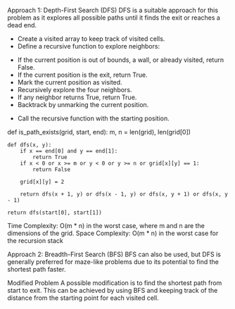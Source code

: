 
Approach 1: Depth-First Search (DFS)
DFS is a suitable approach for this problem as it explores all possible paths until it finds the exit or reaches a dead end.   

- Create a visited array to keep track of visited cells.
- Define a recursive function to explore neighbors:
* If the current position is out of bounds, a wall, or already visited, return False.
* If the current position is the exit, return True.
* Mark the current position as visited.
* Recursively explore the four neighbors.
* If any neighbor returns True, return True.
* Backtrack by unmarking the current position.
- Call the recursive function with the starting position.

def is_path_exists(grid, start, end):
    m, n = len(grid), len(grid[0])
    
    def dfs(x, y):
        if x == end[0] and y == end[1]:
            return True
        if x < 0 or x >= m or y < 0 or y >= n or grid[x][y] == 1:
            return False
        
        grid[x][y] = 2  
        
        return dfs(x + 1, y) or dfs(x - 1, y) or dfs(x, y + 1) or dfs(x, y - 1)
    
    return dfs(start[0], start[1])
   
Time Complexity: O(m * n) in the worst case, where m and n are the dimensions of the grid.
Space Complexity: O(m * n) in the worst case for the recursion stack

Approach 2: Breadth-First Search (BFS)
BFS can also be used, but DFS is generally preferred for maze-like problems due to its potential to find the shortest path faster.

Modified Problem
A possible modification is to find the shortest path from start to exit. This can be achieved by using BFS and keeping track of the distance from the starting point for each visited cell.
